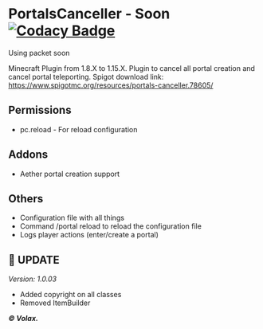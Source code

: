 # PortalsCanceller - Soon [![Codacy Badge](https://api.codacy.com/project/badge/Grade/3e7613f721cd4543972331d0e4ea0339)](https://app.codacy.com/manual/VolaxYT/PortalsCanceller?utm_source=github.com&utm_medium=referral&utm_content=VolaxYT/PortalsCanceller&utm_campaign=Badge_Grade_Dashboard)

Using packet soon

Minecraft Plugin from 1.8.X to 1.15.X. Plugin to cancel all portal creation and cancel portal teleporting.
Spigot download link: <https://www.spigotmc.org/resources/portals-canceller.78605/>

**Permissions**
----------------------------
- pc.reload - For reload configuration

**Addons**
--------------------------
- Aether portal creation support

**Others**
-----------------
- Configuration file with all things
- Command /portal reload to reload the configuration file
- Logs player actions (enter/create a portal)

🔧 **UPDATE**
-----------------
*Version: 1.0.03*
- Added copyright on all classes
- Removed ItemBuilder

***© Volax.***
